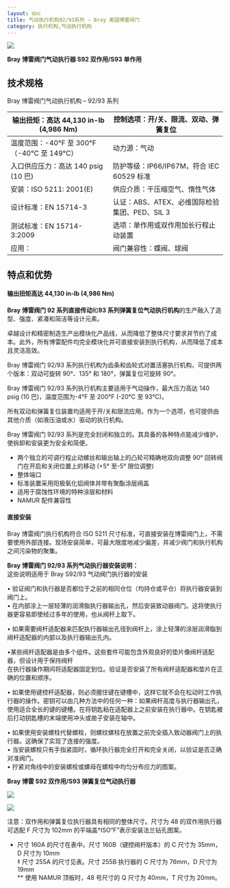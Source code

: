 ```yaml
---
layout: doc
title: 气动执行机构92/93系列 – Bray 美国博雷阀门
category: 执行机构,气动执行机构
---
```


![](/2022/09/download.png)

**Bray 博雷阀门气动执行器 S92 双作用/S93 单作用**

## 技术规格

Bray 博雷阀门气动执行机构 – 92/93 系列

| 输出扭矩：高达 44,130 in-lb (4,986 Nm)      | 控制选项：开/关、限流、双动、弹簧复位         |
| ------------------------------------------- | --------------------------------------------- |
| 温度范围：\-40°F 至 300°F（-40°C 至 149°C） | 动力源：气动                                  |
| 入口供应压力：高达 140 psig (10 巴)         | 防护等级：IP66/IP67M，符合 IEC 60529 标准     |
| 安装：ISO 5211: 2001(E)                     | 供应介质：干压缩空气、惰性气体                |
| 设计标准：EN 15714-3                        | 认证：ABS、ATEX、必维国际检验集团、PED、SIL 3 |
| 测试标准：EN 15714-3:2009                   | 选项：单作用或双作用加长行程止动装置          |
| 应用：                                      | 阀门兼容性：蝶阀、球阀                        |

## 特点和优势

#### 输出扭矩高达 44,130 in-lb (4,986 Nm)

**Bray 博雷阀门 92 系列直接传动**和**93 系列弹簧复位气动执行机构**的生产融入了造型、强度、紧凑和简洁等设计元素。

卓越设计和精密制造生产出模块化产品线，从而降低了整体尺寸要求并节约了成本。此外，所有博雷配件均完全模块化并可直接安装到执行机构，从而降低了成本且灵活高效。

Bray 博雷阀门 92/93 系列执行机构为齿条和齿轮式对置活塞执行机构，可提供两个版本：双动可旋转 90°、135° 和 180°，弹簧复位可旋转 90°。

Bray 博雷阀门 92/93 系列执行机构主要适用于气动操作，最大压力高达 140 psig (10 巴)，温度范围为-4°F 至 200°F (-20°C 至 93°C)。

所有双动和弹簧复位装置均适用于开/关和限流应用。作为一个选项，也可提供由其他介质（如液压油或水）驱动的执行机构。

Bray 博雷阀门 92/93 系列是完全封闭和独立的。其具备的各种特点能减少维护，使拆卸和安装更为安全和简便。

- 两个独立的可调行程止动螺丝和输出轴上的凸轮可精确地双向调整 90° 回转阀门在开启和关闭位置上的移动 (+5° 至-5° 限位调整)
- 整体端口
- 标准装置采用阳极氧化铝阀体并带有聚酯涂层阀盖
- 适用于腐蚀性环境的特种涂层和材料
- NAMUR 配件兼容性

#### 直接安装

Bray 博雷阀门执行机构符合 ISO 5211 尺寸标准，可直接安装在博雷阀门上，不需要使用外部连接。现场安装简单，可最大限度地减少偏差，并减少阀门和执行机构之间污染物的聚集。

**Bray 博雷阀门 92/93 系列气动执行器安装说明：**  
这些说明适用于 Bray S92/93 气动阀门执行器的安装

• 验证阀门和执行器是否都位于之前的相同仓位（均持仓或平仓）将执行器安装到阀门上。  
• 在内部涂上一层轻薄的润滑脂执行器输出孔，然后安装致动器阀门。这将使执行器更容易即使经过多年的使用，也从阀杆上取下。

• 如果需要阀杆适配器来匹配执行器输出孔径到阀杆上，涂上轻薄的涂层润滑脂到阀杆适配器的内部以及执行器输出孔内。

•某些阀杆适配器是由多个组件。这些套件可能包含外观良好的垫片像阀杆适配器，但设计用于保持阀杆  
在执行器操作期间将适配器固定到位。验证是否安装了所有阀杆适配器和垫片在正确的位置和顺序。

• 如果使用键控杆适配器，则必须握住键在键槽中，这样它就不会在松动时工作执行器的操作。密钥可以由几种方法中的任何一种：如果阀杆高度与执行器输出孔，使用适合全长的键的键槽。在将钥匙粘在适配器上之前安装在执行器中。在钥匙被后打动钥匙槽的末端使用冲头或凿子安装在轴中。

• 如果使用安装螺柱代替螺栓，则螺纹螺柱在放置之前完全插入致动器阀门上的执行器。这确保了实现了连接的强度。  
• 当安装螺栓只有手指紧固时，循环执行器完全打开和完全关闭，以验证是否正确对准阀门。  
• 拧紧对角线中的安装螺栓或螺母在螺栓中均匀分布应力的图案。

**Bray 博雷 S92 双作用/S93 弹簧复位气动执行器**

![](/2022/10/%E6%88%AA%E5%B1%8F2022-10-14-%E4%B8%8A%E5%8D%8811.22.12-1024x429.png)

![](/2022/10/%E6%88%AA%E5%B1%8F2022-10-14-%E4%B8%8A%E5%8D%8811.22.21-1024x466.png)

注意：双作用和弹簧复位执行器具有相同的整体尺寸。尺寸为 48 的双作用执行器可选配 F 尺寸为 102mm 的平端盖†ISO“F”表示安装法兰钻孔图案。

- 尺寸 160A 的尺寸在表中。尺寸 160B（键控阀杆版本）的 C 尺寸为 35mm，D 尺寸为 10mm  
  ‡ 尺寸 255A 的尺寸见表。尺寸 255B 执行器的 C 尺寸为 76mm，D 尺寸为 19mm  
  \*\* 使用 NAMUR 顶板时，48 号尺寸的 Q 尺寸为 40mm，T 尺寸为 20mm。
